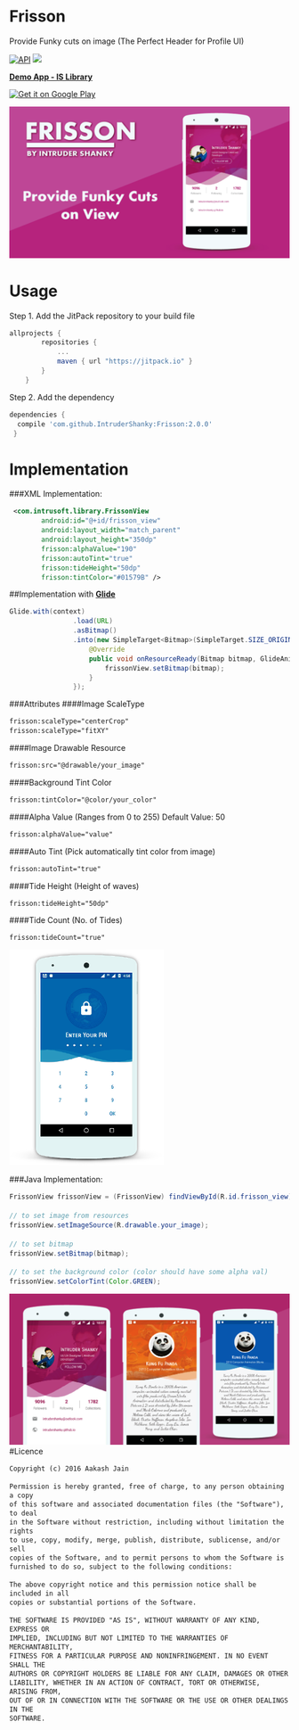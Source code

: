 # Frisson
Provide Funky cuts on image (The Perfect Header for Profile UI) 

[![API](https://img.shields.io/badge/API-9%2B-blue.svg?style=flat)](https://android-arsenal.com/api?level=9)  [![](https://jitpack.io/v/IntruderShanky/FunkyHeader.svg)](https://jitpack.io/#IntruderShanky/FunkyHeader)

**[Demo App - IS Library]**

<a href='https://play.google.com/store/apps/details?id=com.intrusoft.islibrarydemo&utm_source=global_co&utm_small=prtnr&utm_content=Mar2515&utm_campaign=PartBadge&pcampaignid=MKT-Other-global-all-co-prtnr-py-PartBadge-Mar2515-1'><img alt='Get it on Google Play' src='https://play.google.com/intl/en_us/badges/images/generic/en_badge_web_generic.png' width="193" height="75"/></a>

![Screenshot](graphic/frisson.png)

# Usage
Step 1. Add the JitPack repository to your build file
```groovy
allprojects {
        repositories {
            ...
            maven { url "https://jitpack.io" }
        }
    }
```
Step 2. Add the dependency
```groovy
dependencies {
  compile 'com.github.IntruderShanky:Frisson:2.0.0'
 }
 ```
# Implementation
###XML Implementation:
```xml
 <com.intrusoft.library.FrissonView
        android:id="@+id/frisson_view"
        android:layout_width="match_parent"
        android:layout_height="350dp"
        frisson:alphaValue="190"
        frisson:autoTint="true"
        frisson:tideHeight="50dp"
        frisson:tintColor="#01579B" />
```
##Implementation with **[Glide]**
```java
Glide.with(context)
                .load(URL)
                .asBitmap()
                .into(new SimpleTarget<Bitmap>(SimpleTarget.SIZE_ORIGINAL, SimpleTarget.SIZE_ORIGINAL) {
                    @Override
                    public void onResourceReady(Bitmap bitmap, GlideAnimation anim) {
                        frissonView.setBitmap(bitmap);
                    }
                });
```
###Attributes
####Image ScaleType
```xml
frisson:scaleType="centerCrop"
frisson:scaleType="fitXY"
```
####Image Drawable Resource
```xml
frisson:src="@drawable/your_image"
```
####Background Tint Color
```xml
frisson:tintColor="@color/your_color"
```
####Alpha Value (Ranges from 0 to 255) Default Value: 50
```xml
frisson:alphaValue="value"
```
####Auto Tint (Pick automatically tint color from image)
```xml
frisson:autoTint="true"
```
####Tide Height (Height of waves)
```xml
frisson:tideHeight="50dp"
```
####Tide Count (No. of Tides)
```xml
frisson:tideCount="true"
```
![Screenshot](graphic/screenshot.png)

###Java Implementation:
```java
FrissonView frissonView = (FrissonView) findViewById(R.id.frisson_view);

// to set image from resources        
frissonView.setImageSource(R.drawable.your_image);

// to set bitmap
frissonView.setBitmap(bitmap);

// to set the background color (color should have some alpha val)
frissonView.setColorTint(Color.GREEN);
```

![Screenshot](graphic/frisson3.png)
#Licence
```
Copyright (c) 2016 Aakash Jain

Permission is hereby granted, free of charge, to any person obtaining a copy
of this software and associated documentation files (the "Software"), to deal
in the Software without restriction, including without limitation the rights
to use, copy, modify, merge, publish, distribute, sublicense, and/or sell
copies of the Software, and to permit persons to whom the Software is
furnished to do so, subject to the following conditions:

The above copyright notice and this permission notice shall be included in all
copies or substantial portions of the Software.

THE SOFTWARE IS PROVIDED "AS IS", WITHOUT WARRANTY OF ANY KIND, EXPRESS OR
IMPLIED, INCLUDING BUT NOT LIMITED TO THE WARRANTIES OF MERCHANTABILITY,
FITNESS FOR A PARTICULAR PURPOSE AND NONINFRINGEMENT. IN NO EVENT SHALL THE
AUTHORS OR COPYRIGHT HOLDERS BE LIABLE FOR ANY CLAIM, DAMAGES OR OTHER
LIABILITY, WHETHER IN AN ACTION OF CONTRACT, TORT OR OTHERWISE, ARISING FROM,
OUT OF OR IN CONNECTION WITH THE SOFTWARE OR THE USE OR OTHER DEALINGS IN THE
SOFTWARE.
```

[Glide]:		https://github.com/bumptech/glide
[Demo App - IS Library]: https://play.google.com/store/apps/details?id=com.intrusoft.islibrarydemo
